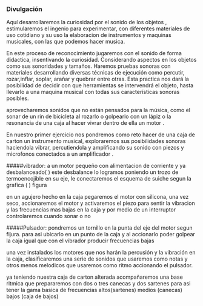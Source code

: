### Divulgación


Aquí desarrollaremos la curiosidad por el sonido de los objetos , estimularemos el ingenio para experimentar, con diferentes materiales de uso cotidiano y su uso la elaboracion de instrumentos y maquinas musicales, con las que podemos hacer musica.


En este proceso de reconocimiento jugaremos con el sonido de forma didactica, insentivando  la curiosidad. Considerando aspectos en los objetos como sus sonoridades y tamaños. Haremos pruebas sonoras con materiales desarrollando diversas técnicas de ejecución como percutir, rozar,inflar, soplar, arañar y quebrar entre otras. Esta practica nos dará la posibilidad de decidir con que herramientas se intervendrá el objeto, hasta llevarlo a una maquina musical con todas sus características sonoras posibles.

 aprovecharemos sonidos que no están pensados para la música, como el sonar de un rin de bicicleta al rozarlo o golpearlo con un lápiz  o la resonancia de una caja al hacer vivrar dentro de ella  un motor .


En nuestro primer ejercicio nos pondremos como reto hacer de una caja de carton un instrumento musical, exploraremos sus posibilidades sonoras   haciendola vibrar,   percutiendola y amplificando su sonido con piezos y microfonos conectados a un amplificador .



#####vibrador: a un  motor pequeño con alimentacion de corriente y ya desbalanceado(   ) este desbalance lo logramos poniendo un trozo de termoencojible en su eje, le conectaremos el esquema de suiche segun la grafica (  )  figura  
 
en un agujero hecho en la caja pegaremos el motor con silicona, una vez seco, accionaremos el motor y activaremos el piezo para sentir la vibracion y las frecuencias mas bajas en la caja y por medio de un interruptor controlaremos cuando sonar o no

#####Pulsador: pondremos un tornillo en la punta del eje del motor segun fijura.
para asi ubicarlo en un punto de la caja y al accionarlo poder golpear la caja igual que con el vibrador producir frecuencias bajas 



una vez instalados los  motores que nos harán la percusión  y la vibración en la caja, clasificaremos una serie de sonidos  que usaremos como  notas y otros menos melodicos que usaremos como ritmo accionando el pulsador. 

ya teniendo nuestra caja de carton alterada  acompañaremos una base ritmica que prepararemos con  dos o tres canecas y dos sartenes para asi tener la gama basica de frecuencias altos(sartenes) medios (canecas) bajos (caja de bajos)


 



























